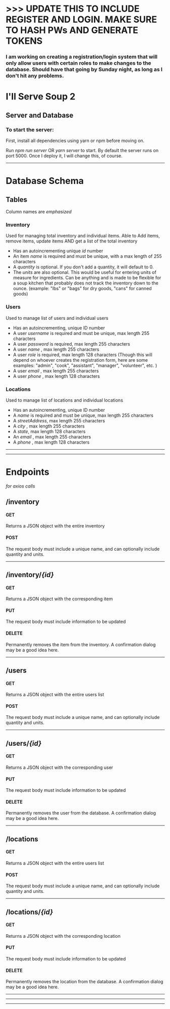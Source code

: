 # >>> UPDATE THIS TO INCLUDE REGISTER AND LOGIN. MAKE SURE TO HASH PWs AND GENERATE TOKENS

### I am working on creating a registration/login system that will only allow users with certain roles to make changes to the database. Should have that going by Sunday night, as long as I don't hit any problems.

# I'll Serve Soup 2

## Server and Database

### To start the server:

First, install all dependencies using yarn or npm before moving on.

Run _npm run server_ OR _yarn server_ to start. By default the server runs on port 5000. Once I deploy it, I will change this, of course.

---

# **Database Schema**

## Tables

Column names are _emphasized_

### Inventory

Used for managing total inventory and individual items. Able to Add items, remove items, update items AND get a list of the total inventory

-   Has an autoincrementing unique _*id*_ number
-   An item _*name*_ is required and must be unique, with a max length of 255 characters
-   A _*quantity*_ is optional. If you don't add a quantity, it will default to 0.
-   The _*units*_ are also optional. This would be useful for entering units of measure for ingredients. Can be anything and is made to be flexible for a soup kitchen that probably does not track the inventory down to the ounce. (example: "lbs" or "bags" for dry goods, "cans" for canned goods)

### Users

Used to manage list of users and individual users

-   Has an autoincrementing, unique ID number
-   A user _*username*_ is required and must be unique, max length 255 characters
-   A user _*password*_ is required, max length 255 characters
-   A user _*name*_ , max length 255 characters
-   A user _*role*_ is required, max length 128 characters (Though this will depend on whoever creates the registration form, here are some examples: "admin", "cook", "assistant", "manager", "volunteer", etc. )
-   A user _*email*_ , max length 255 characters
-   A user _*phone*_ , max length 128 characters

### Locations

Used to manage list of locations and individual locations

-   Has an autoincrementing, unique ID number
-   A _*name*_ is required and must be unique, max length 255 characters
-   A _*streetAddress*_, max length 255 characters
-   A _*city*_ , max length 255 characters
-   A _*state*_, max length 128 characters
-   An _*email*_ , max length 255 characters
-   A _*phone*_ , max length 128 characters

---

---

# **Endpoints**

_for axios calls_

## /inventory

#### GET

Returns a JSON object with the entire inventory

#### POST

The request body must include a unique name, and can optionally include quantity and units.

---

## /inventory/_{id}_

#### GET

Returns a JSON object with the corresponding item

#### PUT

The request body must include information to be updated

#### DELETE

Permanently removes the item from the inventory. A confirmation dialog may be a good idea here.

---

## /users

#### GET

Returns a JSON object with the entire users list

#### POST

The request body must include a unique name, and can optionally include quantity and units.

---

## /users/_{id}_

#### GET

Returns a JSON object with the corresponding user

#### PUT

The request body must include information to be updated

#### DELETE

Permanently removes the user from the database. A confirmation dialog may be a good idea here.

---

## /locations

#### GET

Returns a JSON object with the entire users list

#### POST

The request body must include a unique name, and can optionally include quantity and units.

---

## /locations/_{id}_

#### GET

Returns a JSON object with the corresponding location

#### PUT

The request body must include information to be updated

#### DELETE

Permanently removes the location from the database. A confirmation dialog may be a good idea here.

---

---

---
